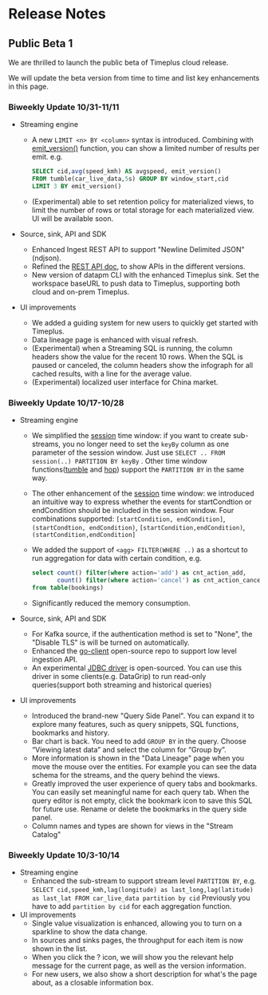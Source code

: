 # Release Notes

## Public Beta 1

We are thrilled to launch the public beta of Timeplus cloud release. 

We will update the beta version from time to time and list key enhancements in this page.



### Biweekly Update 10/31-11/11

* Streaming engine
  * A new `LIMIT <n> BY <column>` syntax is introduced. Combining with [emit_version()](functions#emit_version) function, you can show a limited number of results per emit. e.g.
    ```sql
    SELECT cid,avg(speed_kmh) AS avgspeed, emit_version() 
    FROM tumble(car_live_data,5s) GROUP BY window_start,cid 
    LIMIT 3 BY emit_version()
    ```
  * (Experimental) able to set retention policy for materialized views, to limit the number of rows or total storage for each materialized view. UI will be available soon.
  
* Source, sink, API and SDK
  * Enhanced Ingest REST API to support "Newline Delimited JSON" (ndjson).
  * Refined the [REST API doc](https://docs.timeplus.com/rest), to show APIs in the different versions.
  * New version of datapm CLI with the enhanced Timeplus sink. Set the workspace baseURL to push data to Timeplus, supporting both cloud and on-prem Timeplus.
  
* UI improvements
  * We added a guiding system for new users to quickly get started with Timeplus.
  * Data lineage page is enhanced with visual refresh.
  * (Experimental) when a Streaming SQL is running, the column headers show the value for the recent 10 rows. When the SQL is paused or canceled, the column headers show the infograph for all cached results, with a line for the average value.
  * (Experimental) localized user interface for China market.



### Biweekly Update 10/17-10/28

* Streaming engine
  * We simplified the [session](functions#session) time window: if you want to create sub-streams, you no longer need to set the `keyBy` column as one parameter of the session window. Just use `SELECT .. FROM session(..) PARTITION BY keyBy` . Other time window functions([tumble](functions#tumble) and [hop](functions#hop)) support the `PARTITION BY` in the same way.
  
  * The other enhancement of the [session](functions#session) time window: we introduced an intuitive way to express whether the events for startCondtion or endCondition should be included in the session window. Four combinations supported: `[startCondition, endCondition]`, `(startCondtion, endCondition)`, `[startCondition,endCondition)`,`(startCondition,endCondition]`
  
  * We added the support of `<agg> FILTER(WHERE ..)` as a shortcut to run aggregation for data with certain condition, e.g. 
    ```sql
    select count() filter(where action='add') as cnt_action_add,
           count() filter(where action='cancel') as cnt_action_cancel 
    from table(bookings)
    ```
  
  * Significantly reduced the memory consumption.
  
* Source, sink, API and SDK
  * For Kafka source, if the authentication method is set to "None", the "Disable TLS" is will be turned on automatically.
  * Enhanced the [go-client](https://github.com/timeplus-io/go-client) open-source repo to support low level ingestion API.
  * An experimental [JDBC driver](https://github.com/timeplus-io/java-demo/tree/main/src/main/java/com/timeplus/jdbc) is open-sourced. You can use this driver in some clients(e.g. DataGrip) to run read-only queries(support both streaming and historical queries)
  
* UI improvements
  * Introduced the brand-new "Query Side Panel". You can expand it to explore many features, such as query snippets, SQL functions, bookmarks and history.
  * Bar chart is back. You need to add `GROUP BY` in the query. Choose “Viewing latest data” and select the column for “Group by”.
  * More information is shown in the "Data Lineage" page when you move the mouse over the entities. For example you can see the data schema for the streams, and the query behind the views.
  * Greatly improved the user experience of query tabs and bookmarks. You can easily set meaningful name for each query tab. When the query editor is not empty, click the bookmark icon to save this SQL for future use. Rename or delete the bookmarks in the query side panel.
  * Column names and types are shown for views in the "Stream Catalog"

### Biweekly Update 10/3-10/14

* Streaming engine
  * Enhanced the sub-stream to support stream level `PARTITION BY`, e.g. `SELECT cid,speed_kmh,lag(longitude) as last_long,lag(latitude) as last_lat FROM car_live_data partition by cid` Previously you have to add `partition by cid` for each aggregation function.
* UI improvements
  * Single value visualization is enhanced, allowing you to turn on a sparkline to show the data change.
  * In sources and sinks pages, the throughput for each item is now shown in the list.
  * When you click the ? icon, we will show you the relevant help message for the current page, as well as the version information.
  * For new users, we also show a short description for what's the page about, as a closable information box.
